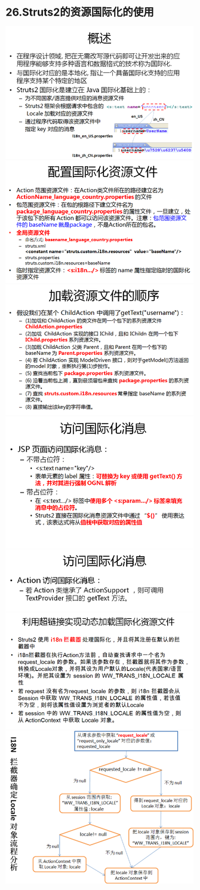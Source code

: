 # 26.Struts2的资源国际化的使用

![](/assets/26-1.png)![](/assets/27-2.png)![](/assets/26-3.png)![](/assets/26-4.png)![](/assets/26-5.png)![](/assets/26-6.png)![](/assets/26-7.png)

